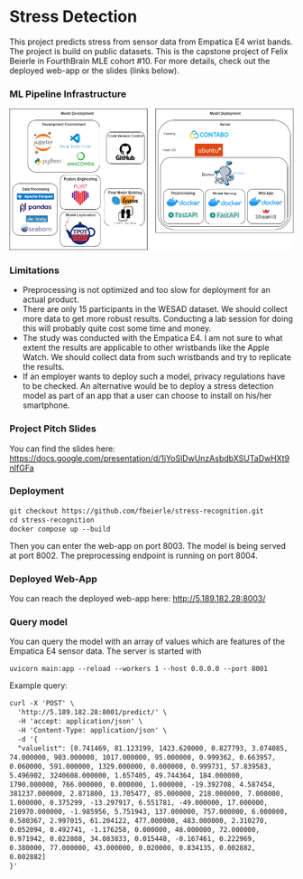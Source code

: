 # Stress Detection

This project predicts stress from sensor data from Empatica E4 wrist bands. The project is build on public datasets. This is the capstone project of Felix Beierle in FourthBrain MLE cohort #10. For more details, check out the deployed web-app or the slides (links below).

### ML Pipeline Infrastructure

<img src="web-app/images/stress-detection-infrastructure.png" alt="mle-stack" width="700"/>


### Limitations

* Preprocessing is not optimized and too slow for deployment for an actual product.
* There are only 15 participants in the WESAD dataset. We should collect more data to get more robust results. Conducting a lab session for doing this will probably quite cost some time and money.
* The study was conducted with the Empatica E4. I am not sure to what extent the results are applicable to other wristbands like the Apple Watch. We should collect data from such wristbands and try to replicate the results.
* If an employer wants to deploy such a model, privacy regulations have to be checked. An alternative would be to deploy a stress detection model as part of an app that a user can choose to install on his/her smartphone.


### Project Pitch Slides

You can find the slides here: https://docs.google.com/presentation/d/1jYoSlDwUnzAsbdbXSUTaDwHXt9nIfGFa


### Deployment

```
git checkout https://github.com/fbeierle/stress-recognition.git
cd stress-recognition
docker compose up --build
```
Then you can enter the web-app on port 8003. The model is being served at port 8002. The preprocessing endpoint is running on port 8004.


### Deployed Web-App

You can reach the deployed web-app here: http://5.189.182.28:8003/

### Query model

You can query the model with an array of values which are features of the Empatica E4 sensor data.
The server is started with
```
uvicorn main:app --reload --workers 1 --host 0.0.0.0 --port 8001
```


Example query:

```
curl -X 'POST' \
  'http://5.189.182.28:8001/predict/' \
  -H 'accept: application/json' \
  -H 'Content-Type: application/json' \
  -d '{
  "valuelist": [0.741469, 81.123199, 1423.620000, 0.827793, 3.074085, 74.000000, 903.000000, 1017.000000, 95.000000, 0.999362, 0.663957, 0.060000, 591.000000, 1329.000000, 0.000000, 0.999731, 57.839583, 5.496902, 3240608.000000, 1.657405, 49.744364, 184.000000, 1790.000000, 766.000000, 0.000000, 1.000000, -19.392708, 4.587454, 381237.000000, 2.871800, 13.705477, 85.000000, 218.000000, 7.000000, 1.000000, 0.375299, -13.297917, 6.551781, -49.000000, 17.000000, 210970.000000, -1.985956, 5.751943, 137.000000, 757.000000, 6.000000, 0.580367, 2.997015, 61.204122, 477.000000, 483.000000, 2.310270, 0.052094, 0.492741, -1.176258, 0.000000, 48.000000, 72.000000, 0.971942, 0.022808, 34.083833, 0.015448, -0.167461, 0.222969, 0.380000, 77.000000, 43.000000, 0.020000, 0.834135, 0.002882, 0.002882]
}'
```
